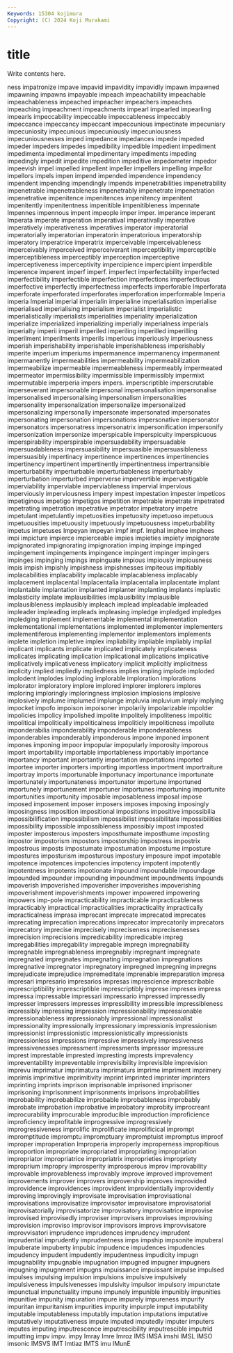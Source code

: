 ```yaml
---
Keywords: 15304 kojimura
Copyright: (C) 2024 Koji Murakami
---
```


# title

Write contents here.



ness impatronize impave impavid
impavidity impavidly impawn impawned impawning impawns impayable impeach impeachability impeachable
impeachableness impeached impeacher impeachers impeaches impeaching impeachment impeachments impearl impearled
impearling impearls impeccability impeccable impeccableness impeccably impeccance impeccancy impeccant impeccunious
impectinate impecuniary impecuniosity impecunious impecuniously impecuniousness impecuniousnesses imped impedance impedances
impede impeded impeder impeders impedes impedibility impedible impedient impediment impedimenta
impedimental impedimentary impediments impeding impedingly impedit impedite impedition impeditive impedometer
impedor impeevish impel impelled impellent impeller impellers impelling impellor impellors
impels impen impend impended impendence impendency impendent impending impendingly impends
impenetrabilities impenetrability impenetrable impenetrableness impenetrably impenetrate impenetration impenetrative impenitence impenitences
impenitency impenitent impenitently impenitentness impenitible impenitibleness impennate Impennes impennous impent
impeople imper imper. imperance imperant Imperata imperate imperation imperatival imperativally
imperative imperatively imperativeness imperatives imperator imperatorial imperatorially imperatorian imperatorin imperatorious
imperatorship imperatory imperatrice imperatrix imperceivable imperceivableness imperceivably imperceived imperceiverant imperceptibility
imperceptible imperceptibleness imperceptibly imperception imperceptive imperceptiveness imperceptivity impercipience impercipient imperdible
imperence imperent imperf imperf. imperfect imperfectability imperfected imperfectibility imperfectible imperfection
imperfections imperfectious imperfective imperfectly imperfectness imperfects imperforable Imperforata imperforate imperforated
imperforates imperforation imperformable Imperia imperia Imperial imperial imperialin imperialine imperialisation
imperialise imperialised imperialising imperialism imperialist imperialistic imperialistically imperialists imperialities imperiality
imperialization imperialize imperialized imperializing imperially imperialness imperials imperialty imperii imperil
imperiled imperiling imperilled imperilling imperilment imperilments imperils imperious imperiously imperiousness
imperish imperishability imperishable imperishableness imperishably imperite imperium imperiums impermanence impermanency
impermanent impermanently impermeabilities impermeability impermeabilization impermeabilize impermeable impermeableness impermeably impermeated
impermeator impermissibility impermissible impermissibly impermixt impermutable imperperia impers impers. imperscriptible
imperscrutable imperseverant impersonable impersonal impersonalisation impersonalise impersonalised impersonalising impersonalism impersonalities
impersonality impersonalization impersonalize impersonalized impersonalizing impersonally impersonate impersonated impersonates impersonating
impersonation impersonations impersonative impersonator impersonators impersonatress impersonatrix impersonification impersonify impersonization
impersonize imperspicable imperspicuity imperspicuous imperspirability imperspirable impersuadability impersuadable impersuadableness impersuasibility
impersuasible impersuasibleness impersuasibly impertinacy impertinence impertinences impertinencies impertinency impertinent impertinently
impertinentness impertransible imperturbability imperturbable imperturbableness imperturbably imperturbation imperturbed imperverse impervertible
impervestigable imperviability imperviable imperviableness impervial impervious imperviously imperviousness impery impest
impestation impester impeticos impetiginous impetigo impetigos impetition impetrable impetrate impetrated
impetrating impetration impetrative impetrator impetratory impetre impetulant impetulantly impetuosities impetuosity
impetuoso impetuous impetuousities impetuousity impetuously impetuousness impeturbability impetus impetuses Impeyan
impeyan impf impf. Imphal imphee imphees impi impicture impierce impierceable
impies impieties impiety impignorate impignorated impignorating impignoration imping impinge impinged
impingement impingements impingence impingent impinger impingers impinges impinging impings impinguate
impious impiously impiousness impis impish impishly impishness impishnesses impiteous impitiably
implacabilities implacability implacable implacableness implacably implacement implacental Implacentalia implacentalia implacentate
implant implantable implantation implanted implanter implanting implants implastic implasticity implate
implausibilities implausibility implausible implausibleness implausibly impleach implead impleadable impleaded impleader
impleading impleads impleasing impledge impledged impledges impledging implement implementable implemental
implementation implementational implementations implemented implementer implementers implementiferous implementing implementor implementors
implements implete impletion impletive implex impliability impliable impliably implial implicant
implicants implicate implicated implicately implicateness implicates implicating implication implicational implications
implicative implicatively implicativeness implicatory implicit implicitly implicitness implicity implied impliedly
impliedness implies impling implode imploded implodent implodes imploding implorable imploration
implorations implorator imploratory implore implored implorer implorers implores imploring imploringly
imploringness implosion implosions implosive implosively implume implumed implunge impluvia impluvium
imply implying impocket impofo impoison impoisoner impolarily impolarizable impolder impolicies
impolicy impolished impolite impolitely impoliteness impolitic impolitical impolitically impoliticalness impoliticly
impoliticness impollute imponderabilia imponderability imponderable imponderableness imponderables imponderably imponderous impone
imponed imponent impones imponing impoor impopular impopularly imporosity imporous import
importability importable importableness importably importance importancy important importantly importation importations
imported importee importer importers importing importless importment importraiture importray imports
importunable importunacy importunance importunate importunately importunateness importunator importune importuned importunely
importunement importuner importunes importuning importunite importunities importunity imposable imposableness imposal
impose imposed imposement imposer imposers imposes imposing imposingly imposingness imposition
impositional impositions impositive impossibilia impossibilification impossibilism impossibilist impossibilitate impossibilities impossibility
impossible impossibleness impossibly impost imposted imposter imposterous imposters imposthumate imposthume
imposting impostor impostorism impostors impostorship impostress impostrix impostrous imposts impostumate
impostumation impostume imposture impostures imposturism imposturous impostury imposure impot impotable
impotence impotences impotencies impotency impotent impotently impotentness impotents impotionate impound
impoundable impoundage impounded impounder impounding impoundment impoundments impounds impoverish impoverished
impoverisher impoverishes impoverishing impoverishment impoverishments impower impowered impowering impowers imp-pole
impracticability impracticable impracticableness impracticably impractical impracticalities impracticality impractically impracticalness imprasa
imprecant imprecate imprecated imprecates imprecating imprecation imprecations imprecator imprecatorily imprecators
imprecatory imprecise imprecisely impreciseness imprecisenesses imprecision imprecisions impredicability impredicable impreg
impregabilities impregability impregable impregn impregnability impregnable impregnableness impregnably impregnant impregnate
impregnated impregnates impregnating impregnation impregnations impregnative impregnator impregnatory impregned impregning
impregns imprejudicate imprejudice impremeditate imprenable impreparation impresa impresari impresario impresarios
impresas imprescience imprescribable imprescriptibility imprescriptible imprescriptibly imprese impreses impress impressa
impressable impressari impressario impressed impressedly impresser impressers impresses impressibility impressible
impressibleness impressibly impressing impression impressionability impressionable impressionableness impressionably impressional impressionalist
impressionality impressionally impressionary impressionis impressionism impressionist impressionistic impressionistically impressionists impressionless
impressions impressive impressively impressiveness impressivenesses impressment impressments impressor impressure imprest
imprestable imprested impresting imprests imprevalency impreventability impreventable imprevisibility imprevisible imprevision
imprevu imprimatur imprimatura imprimaturs imprime impriment imprimery imprimis imprimitive imprimitivity
imprint imprinted imprinter imprinters imprinting imprints imprison imprisonable imprisoned imprisoner
imprisoning imprisonment imprisonments imprisons improbabilities improbability improbabilize improbable improbableness improbably
improbate improbation improbative improbatory improbity improcreant improcurability improcurable improducible improduction
improficience improficiency improfitable improgressive improgressively improgressiveness improlific improlificate improlificical imprompt
impromptitude impromptu impromptuary impromptuist impromptus improof improper improperation Improperia improperly
improperness impropitious improportion impropriate impropriated impropriating impropriation impropriator impropriatrice impropriatrix
improprieties impropriety improprium impropry improsperity improsperous improv improvability improvable improvableness
improvably improve improved improvement improvements improver improvers improvership improves improvided
improvidence improvidences improvident improvidentially improvidently improving improvingly improvisate improvisation improvisational
improvisations improvisatize improvisator improvisatore improvisatorial improvisatorially improvisatorize improvisatory improvisatrice improvise
improvised improvisedly improviser improvisers improvises improvising improvision improviso improvisor improvisors
improvs improvvisatore improvvisatori imprudence imprudences imprudency imprudent imprudential imprudently imprudentness
imps impship impsonite impuberal impuberate impuberty impubic impudence impudences impudencies
impudency impudent impudently impudentness impudicity impugn impugnability impugnable impugnation impugned
impugner impugners impugning impugnment impugns impuissance impuissant impulse impulsed impulses
impulsing impulsion impulsions impulsive impulsively impulsiveness impulsivenesses impulsivity impulsor impulsory
impunctate impunctual impunctuality impune impunely impunible impunibly impunities impunitive impunity
impuration impure impurely impureness impurify impuritan impuritanism impurities impurity impurple
imput imputability imputable imputableness imputably imputation imputations imputative imputatively imputativeness
impute imputed imputedly imputer imputers imputes imputing imputrescence imputrescibility imputrescible
imputrid imputting impv impv. impy Imray Imre Imroz IMS IMSA
imshi IMSL IMSO imsonic IMSVS IMT Imtiaz IMTS imu IMunE
